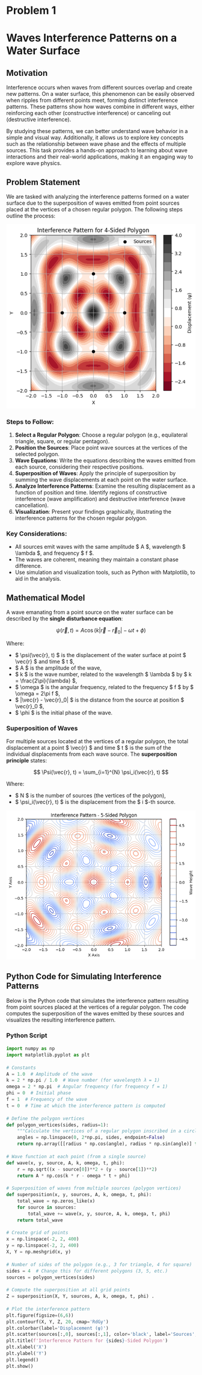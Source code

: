 # Problem 1
# Waves Interference Patterns on a Water Surface

## Motivation

Interference occurs when waves from different sources overlap and create new patterns. On a water surface, this phenomenon can be easily observed when ripples from different points meet, forming distinct interference patterns. These patterns show how waves combine in different ways, either reinforcing each other (constructive interference) or canceling out (destructive interference).

By studying these patterns, we can better understand wave behavior in a simple and visual way. Additionally, it allows us to explore key concepts such as the relationship between wave phase and the effects of multiple sources. This task provides a hands-on approach to learning about wave interactions and their real-world applications, making it an engaging way to explore wave physics.

## Problem Statement

We are tasked with analyzing the interference patterns formed on a water surface due to the superposition of waves emitted from point sources placed at the vertices of a chosen regular polygon. The following steps outline the process:


![alt text](image-3.png)

### Steps to Follow:

1. **Select a Regular Polygon**: Choose a regular polygon (e.g., equilateral triangle, square, or regular pentagon).
2. **Position the Sources**: Place point wave sources at the vertices of the selected polygon.
3. **Wave Equations**: Write the equations describing the waves emitted from each source, considering their respective positions.
4. **Superposition of Waves**: Apply the principle of superposition by summing the wave displacements at each point on the water surface.
5. **Analyze Interference Patterns**: Examine the resulting displacement as a function of position and time. Identify regions of constructive interference (wave amplification) and destructive interference (wave cancellation).
6. **Visualization**: Present your findings graphically, illustrating the interference patterns for the chosen regular polygon.

### Key Considerations:

- All sources emit waves with the same amplitude $ A $, wavelength $ \lambda $, and frequency $ f $.
- The waves are coherent, meaning they maintain a constant phase difference.
- Use simulation and visualization tools, such as Python with Matplotlib, to aid in the analysis.

## Mathematical Model

A wave emanating from a point source on the water surface can be described by the **single disturbance equation**:

$$
\psi(\vec{r}, t) = A \cos(k |\vec{r} - \vec{r}_0| - \omega t + \phi)
$$

Where:
- $ \psi(\vec{r}, t) $ is the displacement of the water surface at point $ \vec{r} $ and time $ t $,
- $ A $ is the amplitude of the wave,
- $ k $ is the wave number, related to the wavelength $ \lambda $ by $ k = \frac{2\pi}{\lambda} $,
- $ \omega $ is the angular frequency, related to the frequency $ f $ by $ \omega = 2\pi f $,
- $ |\vec{r} - \vec{r}_0| $ is the distance from the source at position $ \vec{r}_0 $,
- $ \phi $ is the initial phase of the wave.


### Superposition of Waves

For multiple sources located at the vertices of a regular polygon, the total displacement at a point $ \vec{r} $ and time $ t $ is the sum of the individual displacements from each wave source. The **superposition principle** states:

$$
\Psi(\vec{r}, t) = \sum_{i=1}^{N} \psi_i(\vec{r}, t)
$$

Where:
- $ N $ is the number of sources (the vertices of the polygon),
- $ \psi_i(\vec{r}, t) $ is the displacement from the $ i $-th source.


![alt text](image-2.png)

## Python Code for Simulating Interference Patterns

Below is the Python code that simulates the interference pattern resulting from point sources placed at the vertices of a regular polygon. The code computes the superposition of the waves emitted by these sources and visualizes the resulting interference pattern.

### Python Script

```python
import numpy as np
import matplotlib.pyplot as plt

# Constants
A = 1.0  # Amplitude of the wave
k = 2 * np.pi / 1.0  # Wave number (for wavelength λ = 1)
omega = 2 * np.pi  # Angular frequency (for frequency f = 1)
phi = 0  # Initial phase
f = 1  # Frequency of the wave
t = 0  # Time at which the interference pattern is computed

# Define the polygon vertices
def polygon_vertices(sides, radius=1):
    """Calculate the vertices of a regular polygon inscribed in a circle."""
    angles = np.linspace(0, 2*np.pi, sides, endpoint=False)
    return np.array([[radius * np.cos(angle), radius * np.sin(angle)] for angle in angles])

# Wave function at each point (from a single source)
def wave(x, y, source, A, k, omega, t, phi):
    r = np.sqrt((x - source[0])**2 + (y - source[1])**2)
    return A * np.cos(k * r - omega * t + phi)

# Superposition of waves from multiple sources (polygon vertices)
def superposition(x, y, sources, A, k, omega, t, phi):
    total_wave = np.zeros_like(x)
    for source in sources:
        total_wave += wave(x, y, source, A, k, omega, t, phi)
    return total_wave

# Create grid of points
x = np.linspace(-2, 2, 400)
y = np.linspace(-2, 2, 400)
X, Y = np.meshgrid(x, y)

# Number of sides of the polygon (e.g., 3 for triangle, 4 for square)
sides = 4  # Change this for different polygons (3, 5, etc.)
sources = polygon_vertices(sides)

# Compute the superposition at all grid points
Z = superposition(X, Y, sources, A, k, omega, t, phi) .

# Plot the interference pattern
plt.figure(figsize=(6,6))
plt.contourf(X, Y, Z, 20, cmap='RdGy')
plt.colorbar(label='Displacement (ψ)')
plt.scatter(sources[:,0], sources[:,1], color='black', label='Sources', zorder=5)
plt.title(f'Interference Pattern for {sides}-Sided Polygon')
plt.xlabel('X')
plt.ylabel('Y')
plt.legend()
plt.show()


